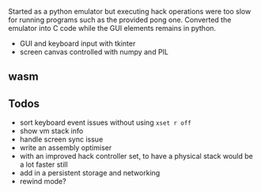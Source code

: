 Started as a python emulator but executing hack operations were too
slow for running programs such as the provided pong one. Converted the
emulator into C code while the GUI elements remains in python.

* GUI and keyboard input with tkinter
* screen canvas controlled with numpy and PIL

## wasm



## Todos

* sort keyboard event issues without using `xset r off`
* show vm stack info
* handle screen sync issue
* write an assembly optimiser
* with an improved hack controller set, to have a physical stack would be a lot faster still
* add in a persistent storage and networking
* rewind mode?
